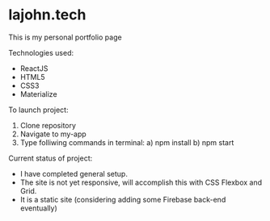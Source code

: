 # lajohn.tech
This is my personal portfolio page

Technologies used:

- ReactJS
- HTML5
- CSS3
- Materialize

To launch project: 

1) Clone repository
2) Navigate to my-app
3) Type folliwing commands in terminal: 
    a) npm install 
    b) npm start
    
    
Current status of project:

- I have completed general setup.
- The site is not yet responsive, will accomplish this with CSS Flexbox and Grid.
- It is a static site (considering adding some Firebase back-end eventually) 



